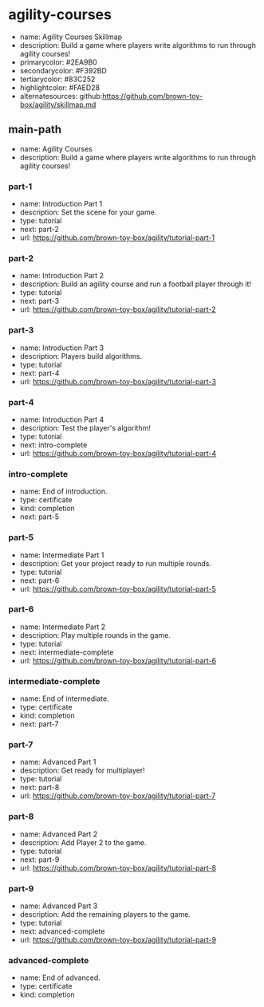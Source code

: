 # agility-courses

* name: Agility Courses Skillmap
* description: Build a game where players write algorithms to run through agility courses!
* primarycolor: #2EA9B0
* secondarycolor: #F392BD
* tertiarycolor: #83C252
* highlightcolor: #FAED28
* alternatesources: github:https://github.com/brown-toy-box/agility/skillmap.md

## main-path

* name: Agility Courses
* description: Build a game where players write algorithms to run through agility courses!

### part-1

* name: Introduction Part 1
* description: Set the scene for your game.
* type: tutorial
* next: part-2
* url: https://github.com/brown-toy-box/agility/tutorial-part-1

### part-2

* name: Introduction Part 2
* description: Build an agility course and run a football player through it!
* type: tutorial
* next: part-3
* url: https://github.com/brown-toy-box/agility/tutorial-part-2

### part-3

* name: Introduction Part 3
* description: Players build algorithms.
* type: tutorial
* next: part-4
* url: https://github.com/brown-toy-box/agility/tutorial-part-3

### part-4

* name: Introduction Part 4
* description: Test the player's algorithm!
* type: tutorial
* next: intro-complete
* url: https://github.com/brown-toy-box/agility/tutorial-part-4

### intro-complete

* name: End of introduction.
* type: certificate
* kind: completion
* next: part-5

### part-5

* name: Intermediate Part 1
* description: Get your project ready to run multiple rounds.
* type: tutorial
* next: part-6
* url: https://github.com/brown-toy-box/agility/tutorial-part-5

### part-6

* name: Intermediate Part 2
* description: Play multiple rounds in the game.
* type: tutorial
* next: intermediate-complete
* url: https://github.com/brown-toy-box/agility/tutorial-part-6

### intermediate-complete

* name: End of intermediate.
* type: certificate
* kind: completion
* next: part-7

### part-7

* name: Advanced Part 1
* description: Get ready for multiplayer!
* type: tutorial
* next: part-8
* url: https://github.com/brown-toy-box/agility/tutorial-part-7

### part-8

* name: Advanced Part 2
* description: Add Player 2 to the game.
* type: tutorial
* next: part-9
* url: https://github.com/brown-toy-box/agility/tutorial-part-8

### part-9

* name: Advanced Part 3
* description: Add the remaining players to the game.
* type: tutorial
* next: advanced-complete
* url: https://github.com/brown-toy-box/agility/tutorial-part-9

### advanced-complete

* name: End of advanced.
* type: certificate
* kind: completion